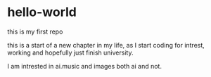 # hello-world
this is my first repo

this is a start of a new chapter in my life, as I start coding for intrest, working and hopefully just finish university.

I am intrested in ai.music and images both ai and not.
